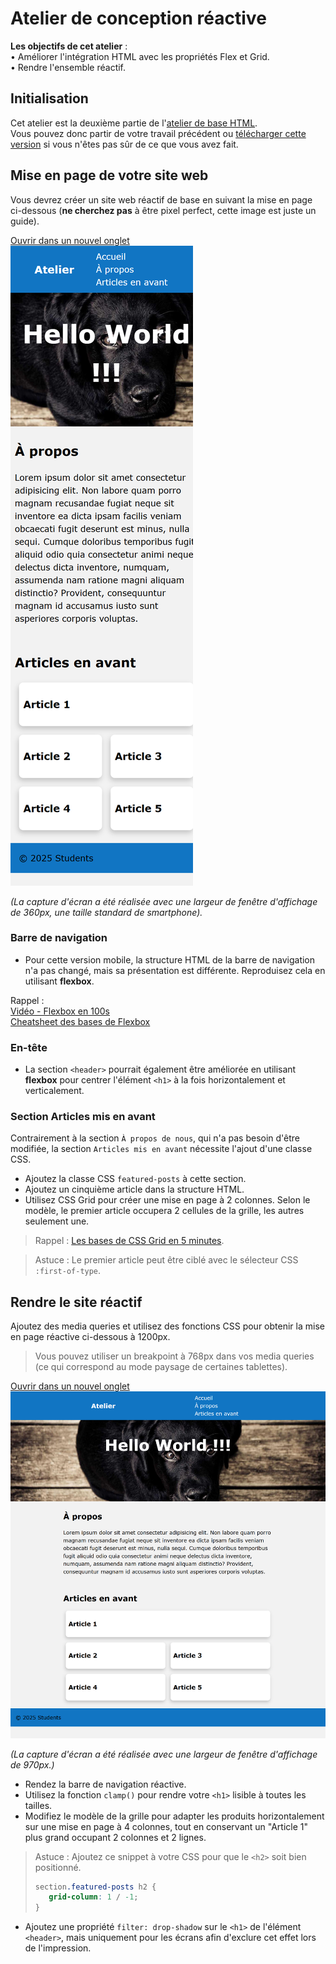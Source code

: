# Atelier de conception réactive

**Les objectifs de cet atelier** :  
• Améliorer l'intégration HTML avec les propriétés Flex et Grid.  
• Rendre l'ensemble réactif.


## Initialisation

Cet atelier est la deuxième partie de l'[atelier de base HTML](https://github.com/PPaillard/atelier-html-css-basics).  
Vous pouvez donc partir de votre travail précédent ou [télécharger cette version](https://github.com/PPaillard/atelier-html-css-basics/archive/refs/heads/main.zip) si vous n'êtes pas sûr de ce que vous avez fait.


## Mise en page de votre site web
Vous devrez créer un site web réactif de base en suivant la mise en page ci-dessous (**ne cherchez pas** à être pixel perfect, cette image est juste un guide).  

<a href="./mobile_layout.png" target="_blank">Ouvrir dans un nouvel onglet <i class="bi bi-box-arrow-up-right"></i></a>  
![Mise en page à reproduire](mobile_layout.png)  

*(La capture d'écran a été réalisée avec une largeur de fenêtre d'affichage de 360px, une taille standard de smartphone).*  

### Barre de navigation

- Pour cette version mobile, la structure HTML de la barre de navigation n'a pas changé, mais sa présentation est différente. Reproduisez cela en utilisant **flexbox**.

Rappel :  
[Vidéo - Flexbox en 100s](https://www.youtube.com/watch?v=K74l26pE4YA)  
[Cheatsheet des bases de Flexbox](https://jonitrythall.com/content/images/flexboxsheet.pdf)

### En-tête

- La section `<header>` pourrait également être améliorée en utilisant **flexbox** pour centrer l'élément `<h1>` à la fois horizontalement et verticalement.

### Section Articles mis en avant

Contrairement à la section `À propos de nous`, qui n'a pas besoin d'être modifiée, la section `Articles mis en avant` nécessite l'ajout d'une classe CSS.
- Ajoutez la classe CSS `featured-posts` à cette section.
- Ajoutez un cinquième article dans la structure HTML.
- Utilisez CSS Grid pour créer une mise en page à 2 colonnes. Selon le modèle, le premier article occupera 2 cellules de la grille, les autres seulement une.

> Rappel : [Les bases de CSS Grid en 5 minutes](https://www.freecodecamp.org/news/learn-css-grid-in-5-minutes-f582e87b1228).  

> Astuce : Le premier article peut être ciblé avec le sélecteur CSS `:first-of-type`.

## Rendre le site réactif

Ajoutez des media queries et utilisez des fonctions CSS pour obtenir la mise en page réactive ci-dessous à 1200px.  
> Vous pouvez utiliser un breakpoint à 768px dans vos media queries (ce qui correspond au mode paysage de certaines tablettes).

<a href="./desktop_layout.png" target="_blank">Ouvrir dans un nouvel onglet <i class="bi bi-box-arrow-up-right"></i></a>  
![Mise en page à reproduire](desktop_layout.png)  

*(La capture d'écran a été réalisée avec une largeur de fenêtre d'affichage de 970px.)*

- Rendez la barre de navigation réactive.
- Utilisez la fonction `clamp()` pour rendre votre `<h1>` lisible à toutes les tailles.
- Modifiez le modèle de la grille pour adapter les produits horizontalement sur une mise en page à 4 colonnes, tout en conservant un "Article 1" plus grand occupant 2 colonnes et 2 lignes.

> Astuce : Ajoutez ce snippet à votre CSS pour que le `<h2>` soit bien positionné.
> ```css
> section.featured-posts h2 {
>    grid-column: 1 / -1;
> }
> ```

- Ajoutez une propriété `filter: drop-shadow` sur le `<h1>` de l'élément `<header>`, mais uniquement pour les écrans afin d'exclure cet effet lors de l'impression.
